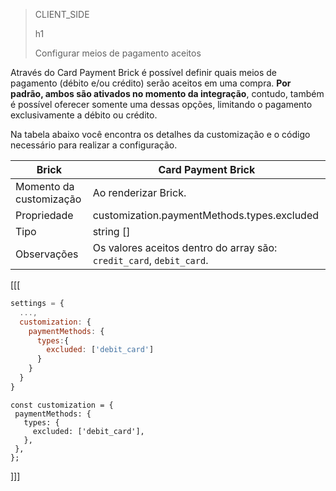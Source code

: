 > CLIENT_SIDE
>
> h1
>
> Configurar meios de pagamento aceitos

Através do Card Payment Brick é possível definir quais meios de pagamento (débito e/ou crédito) serão aceitos em uma compra. **Por padrão, ambos são ativados no momento da integração**, contudo, também é possível oferecer somente uma dessas opções, limitando o pagamento exclusivamente a débito ou crédito.

Na tabela abaixo você encontra os detalhes da customização e o código necessário para realizar a configuração.

| Brick  | Card Payment Brick  |
| --- | --- |
| Momento da customização  | Ao renderizar Brick.  |
| Propriedade  | customization.paymentMethods.types.excluded |
| Tipo  | string [] |
| Observações  | Os valores aceitos dentro do array são: `credit_card`, `debit_card`.  |

[[[
```Javascript
settings = {
  ...,
  customization: {
    paymentMethods: {
      types:{
        excluded: ['debit_card']
      }
    }
  }
}
```
```react-jsx
const customization = {
 paymentMethods: {
   types: {
     excluded: ['debit_card'],
   },
 },
};
```
]]]